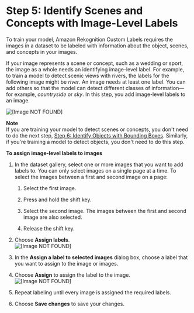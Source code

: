 # Step 5: Identify Scenes and Concepts with Image\-Level Labels<a name="gs-add-image-labels"></a>

To train your model, Amazon Rekognition Custom Labels requires the images in a dataset to be labeled with information about the object, scenes, and concepts in your images\. 

If your image represents a scene or concept, such as a wedding or sport, the image as a whole needs an identifying image\-level label\. For example, to train a model to detect scenic views with rivers, the labels for the following image might be *river*\. An image needs at least one label\. You can add others so that the model can detect different classes of information—for example, *countryside* or *sky*\. In this step, you add image\-level labels to an image\. 

 

![\[Image NOT FOUND\]](http://docs.aws.amazon.com/rekognition/latest/customlabels-dg/images/pateros.png)

**Note**  
If you are training your model to detect scenes or concepts, you don't need to do the next step, [Step 6: Identify Objects with Bounding Boxes](gs-draw-bounding-boxes.md)\. Similarly, if you're training a model to detect objects, you don't need to do this step\.

**To assign image\-level labels to images**

1. In the dataset gallery, select one or more images that you want to add labels to\. You can only select images on a single page at a time\. To select the images between a first and second image on a page:

   1. Select the first image\.

   1. Press and hold the shift key\.

   1. Select the second image\. The images between the first and second image are also selected\. 

   1. Release the shift key\.

1. Choose **Assign labels**\.   
![\[Image NOT FOUND\]](http://docs.aws.amazon.com/rekognition/latest/customlabels-dg/images/select-image.png)

1. In the **Assign a label to selected images** dialog box, choose a label that you want to assign to the image or images\.

1. Choose **Assign** to assign the label to the image\.  
![\[Image NOT FOUND\]](http://docs.aws.amazon.com/rekognition/latest/customlabels-dg/images/assign-river.png)

1. Repeat labeling until every image is assigned the required labels\.

1. Choose **Save changes** to save your changes\.